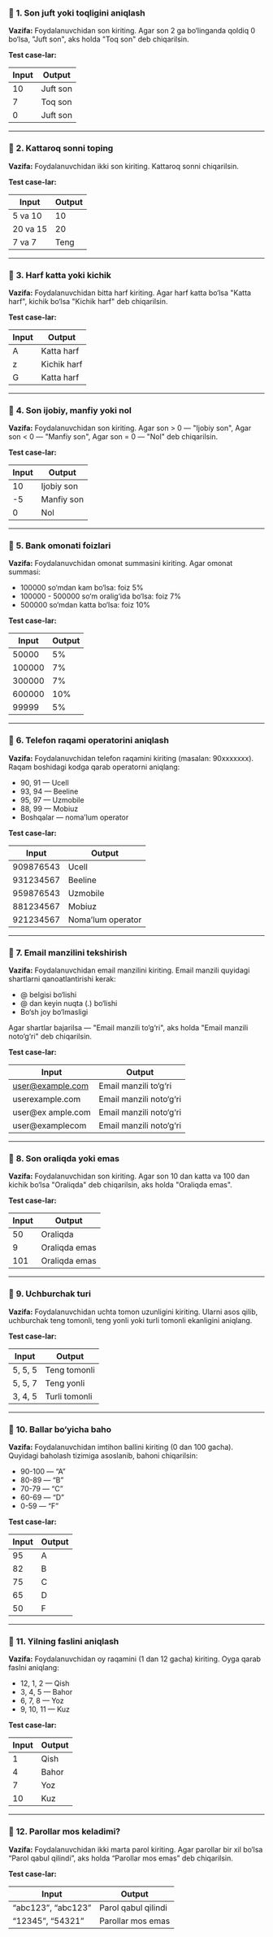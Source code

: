 ### 🔹 **1. Son juft yoki toqligini aniqlash**

**Vazifa:**
Foydalanuvchidan son kiriting.
Agar son 2 ga bo‘linganda qoldiq 0 bo‘lsa, "Juft son", aks holda "Toq son" deb chiqarilsin.

**Test case-lar:**

| Input | Output   |
| ----- | -------- |
| 10    | Juft son |
| 7     | Toq son  |
| 0     | Juft son |

---

### 🔹 **2. Kattaroq sonni toping**

**Vazifa:**
Foydalanuvchidan ikki son kiriting. Kattaroq sonni chiqarilsin.

**Test case-lar:**

| Input    | Output |
| -------- | ------ |
| 5 va 10  | 10     |
| 20 va 15 | 20     |
| 7 va 7   | Teng   |

---

### 🔹 **3. Harf katta yoki kichik**

**Vazifa:**
Foydalanuvchidan bitta harf kiriting.
Agar harf katta bo‘lsa "Katta harf", kichik bo‘lsa "Kichik harf" deb chiqarilsin.

**Test case-lar:**

| Input | Output      |
| ----- | ----------- |
| A     | Katta harf  |
| z     | Kichik harf |
| G     | Katta harf  |

---

### 🔹 **4. Son ijobiy, manfiy yoki nol**

**Vazifa:**
Foydalanuvchidan son kiriting.
Agar son > 0 — "Ijobiy son",
Agar son < 0 — "Manfiy son",
Agar son = 0 — "Nol" deb chiqarilsin.

**Test case-lar:**

| Input | Output     |
| ----- | ---------- |
| 10    | Ijobiy son |
| -5    | Manfiy son |
| 0     | Nol        |

---

### 🔹 **5. Bank omonati foizlari**

**Vazifa:**
Foydalanuvchidan omonat summasini kiriting.
Agar omonat summasi: 

* 100000 so‘mdan kam bo‘lsa: foiz 5%
* 100000 - 500000 so‘m oralig‘ida bo‘lsa: foiz 7%
* 500000 so‘mdan katta bo‘lsa: foiz 10%

**Test case-lar:**

| Input  | Output |
| ------ | ------ |
| 50000  | 5%     |
| 100000 | 7%     |
| 300000 | 7%     |
| 600000 | 10%    |
| 99999  | 5%     |

---

### 🔹 **6. Telefon raqami operatorini aniqlash**

**Vazifa:**
Foydalanuvchidan telefon raqamini kiriting (masalan: 90xxxxxxx).
Raqam boshidagi kodga qarab operatorni aniqlang:

* 90, 91 — Ucell
* 93, 94 — Beeline
* 95, 97 — Uzmobile
* 88, 99 — Mobiuz
* Boshqalar — noma’lum operator

**Test case-lar:**

| Input     | Output            |
| --------- | ----------------- |
| 909876543 | Ucell             |
| 931234567 | Beeline           |
| 959876543 | Uzmobile          |
| 881234567 | Mobiuz            |
| 921234567 | Noma’lum operator |

---

### 🔹 **7. Email manzilini tekshirish**

**Vazifa:**
Foydalanuvchidan email manzilini kiriting.
Email manzili quyidagi shartlarni qanoatlantirishi kerak:

* @ belgisi bo‘lishi
* @ dan keyin nuqta (.) bo‘lishi
* Bo‘sh joy bo‘lmasligi

Agar shartlar bajarilsa — "Email manzili to‘g‘ri", aks holda "Email manzili noto‘g‘ri" deb chiqarilsin.

**Test case-lar:**

| Input                                       | Output                  |
| ------------------------------------------- | ----------------------- |
| [user@example.com](mailto:user@example.com) | Email manzili to‘g‘ri   |
| userexample.com                             | Email manzili noto‘g‘ri |
| user\@ex ample.com                          | Email manzili noto‘g‘ri |
| user\@examplecom                            | Email manzili noto‘g‘ri |

---

### 🔹 **8. Son oraliqda yoki emas**

**Vazifa:**
Foydalanuvchidan son kiriting.
Agar son 10 dan katta va 100 dan kichik bo‘lsa "Oraliqda" deb chiqarilsin, aks holda "Oraliqda emas".

**Test case-lar:**

| Input | Output        |
| ----- | ------------- |
| 50    | Oraliqda      |
| 9     | Oraliqda emas |
| 101   | Oraliqda emas |

---

### 🔹 **9. Uchburchak turi**

**Vazifa:**
Foydalanuvchidan uchta tomon uzunligini kiriting. Ularni asos qilib, uchburchak teng tomonli, teng yonli yoki turli tomonli ekanligini aniqlang.

**Test case-lar:**

| Input   | Output        |
| ------- | ------------- |
| 5, 5, 5 | Teng tomonli  |
| 5, 5, 7 | Teng yonli    |
| 3, 4, 5 | Turli tomonli |

---

### 🔹 **10. Ballar bo‘yicha baho**

**Vazifa:**
Foydalanuvchidan imtihon ballini kiriting (0 dan 100 gacha). Quyidagi baholash tizimiga asoslanib, bahoni chiqarilsin:

* 90-100 — “A”
* 80-89 — “B”
* 70-79 — “C”
* 60-69 — “D”
* 0-59 — “F”

**Test case-lar:**

| Input | Output |
| ----- | ------ |
| 95    | A      |
| 82    | B      |
| 75    | C      |
| 65    | D      |
| 50    | F      |

---

### 🔹 **11. Yilning faslini aniqlash**

**Vazifa:**
Foydalanuvchidan oy raqamini (1 dan 12 gacha) kiriting. Oyga qarab faslni aniqlang:

* 12, 1, 2 — Qish
* 3, 4, 5 — Bahor
* 6, 7, 8 — Yoz
* 9, 10, 11 — Kuz

**Test case-lar:**

| Input | Output |
| ----- | ------ |
| 1     | Qish   |
| 4     | Bahor  |
| 7     | Yoz    |
| 10    | Kuz    |

---

### 🔹 **12. Parollar mos keladimi?**

**Vazifa:**
Foydalanuvchidan ikki marta parol kiriting. Agar parollar bir xil bo‘lsa “Parol qabul qilindi”, aks holda “Parollar mos emas” deb chiqarilsin.

**Test case-lar:**

| Input              | Output              |
| ------------------ | ------------------- |
| “abc123”, “abc123” | Parol qabul qilindi |
| “12345”, “54321”   | Parollar mos emas   |


